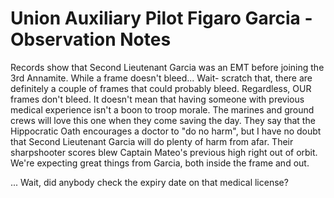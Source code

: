 # Union Auxiliary Pilot Figaro Garcia - Observation Notes

Records show that Second Lieutenant Garcia was an EMT before joining the 3rd Annamite. While a frame doesn't bleed... Wait- scratch that, there are definitely a couple of frames that could probably bleed. Regardless, OUR frames don't bleed. It doesn't mean that having someone with previous medical experience isn't a boon to troop morale. The marines and ground crews will love this one when they come saving the day. They say that the Hippocratic Oath encourages a doctor to "do no harm", but I have no doubt that Second Lieutenant Garcia will do plenty of harm from afar. Their sharpshooter scores blew Captain Mateo's previous high right out of orbit. We're expecting great things from Garcia, both inside the frame and out.

... Wait, did anybody check the expiry date on that medical license?
